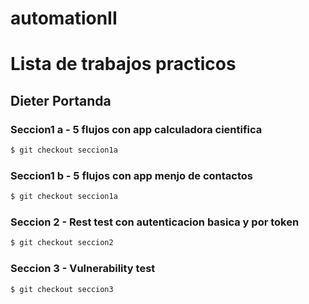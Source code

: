 # automationII
# Lista de trabajos practicos
## Dieter Portanda


### Seccion1 a - 5 flujos con app calculadora cientifica
```sh
$ git checkout seccion1a
```
### Seccion1 b - 5 flujos con app menjo de contactos
```sh
$ git checkout seccion1a
```
### Seccion 2 - Rest test con autenticacion basica y por token
```sh
$ git checkout seccion2
```
### Seccion 3 - Vulnerability test
```sh
$ git checkout seccion3
```
